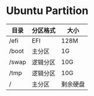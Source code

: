 # Ubuntu Partition

| 目录 | 分区格式 | 大小 |
| ---- | ---- | ---- |
| /efi | EFI | 128M |
| /boot | 主分区 | 1G |
| /swap | 逻辑分区 | 10G |
| /tmp | 逻辑分区 | 10G |
| / | 主分区 | 剩余硬盘 |